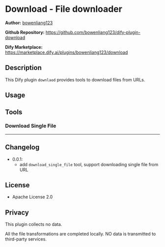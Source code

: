 # Download - File downloader

**Author:** [bowenliang123](https://github.com/bowenliang123)

**Github Repository:** https://github.com/bowenliang123/dify-plugin-download

**Dify Marketplace:** https://marketplace.dify.ai/plugins/bowenliang123/download

## Description

This Dify plugin `downlaod` provides tools to download files from URLs.

## Usage

## Tools

### Download Single File

---

## Changelog

- 0.0.1:
    - add `download_single_file` tool, support downloading single file from URL

## License

- Apache License 2.0

## Privacy

This plugin collects no data.

All the file transformations are completed locally. NO data is transmitted to third-party services.
